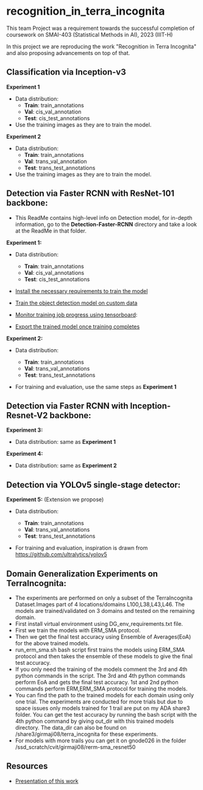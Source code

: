 # recognition_in_terra_incognita
This team Project was a requirement towards the successful completion of coursework on SMAI-403 (Statistical Methods in AI), 2023 (IIIT-H)

In this project we are reproducing the work "Recognition in Terra Incognita" and also proposing advancements on top of that.

## Classification via Inception-v3

**Experiment 1**
- Data distribution:
    - **Train**: train_annotations
    - **Val**: cis_val_annotation
    - **Test**: cis_test_annotations
 - Use the training images as they are to train the model. 

**Experiment 2**
- Data distribution:
    - **Train**: train_annotations
    - **Val**: trans_val_annotation
    - **Test**: trans_test_annotations
 - Use the training images as they are to train the model. 

## Detection via Faster RCNN with ResNet-101 backbone:
- This ReadMe contains high-level info on Detection model, for in-depth information, go to the **Detection-Faster-RCNN** directory and take a look at the ReadMe in that folder. 

**Experiment 1:**
- Data distribution:
    - **Train**: train_annotations
    - **Val**: cis_val_annotations
    - **Test**: cis_test_annotations

- [Install the necessary requirements to train the model](https://tensorflow-object-detection-api-tutorial.readthedocs.io/en/latest/install.html#tf-models-install-coco)

- [Train the object detection model on custom data](https://tensorflow-object-detection-api-tutorial.readthedocs.io/en/latest/training.html)

- [Monitor training job progress using tensorboard](https://tensorflow-object-detection-api-tutorial.readthedocs.io/en/latest/training.html#monitor-training-job-progress-using-tensorboard):

- [Export the trained model once training completes](https://tensorflow-object-detection-api-tutorial.readthedocs.io/en/latest/training.html#exporting-a-trained-model)

**Experiment 2:**
- Data distribution:
    - **Train**: train_annotations
    - **Val**: trans_val_annotations
    - **Test**: trans_test_annotations

- For training and evaluation, use the same steps as **Experiment 1**

## Detection via Faster RCNN with  Inception-Resnet-V2 backbone:
**Experiment 3:**
- Data distribution: same as **Experiment 1**

**Experiment 4:**
- Data distribution: same as **Experiment 2**

## Detection via YOLOv5 single-stage detector:
**Experiment 5:** (Extension we propose)

- Data distribution:
    - **Train**: train_annotations
    - **Val**: trans_val_annotations
    - **Test**: trans_test_annotations

- For training and evaluation, inspiration is drawn from https://github.com/ultralytics/yolov5 

## Domain Generalization Experiments on TerraIncognita:

- The experiments are performed on only a subset of the TerraIncognita Dataset.Images part of 4 locations/domains L100,L38,L43,L46.  The models are trained/validated on 3 domains and tested on the remaining domain. 
- First install virtual environment using DG_env_requirements.txt file.
- First we train the models with ERM_SMA protocol.
- Then we get the final test accuracy using Ensemble of Averages(EoA) for the above trained models.
- run_erm_sma.sh bash script first trains the models using ERM_SMA protocol and then takes the ensemble of these models to give the final test accuracy.
- If you only need the training of the models comment the 3rd and 4th python commands in the script. The 3rd and 4th python commands perform EoA and gets the final test accuracy. 1st and 2nd python commands perform ERM,ERM_SMA protocol for training the models.
- You can find the path to the trained models for each domain using only one trial. The experiments are conducted for more trials but due to space issues only models trained for 1 trail are put on my ADA share3 folder. You can get the test accuracy by running the bash script with the 4th python command by giving out_dir with this trained models directory. The data_dir can also be found on /share3/girmaji08/terra_incognita for these experiments.
- For models with more trails you can get it on gnode026 in the folder /ssd_scratch/cvit/girmaji08/rerm-sma_resnet50 


## Resources

- [Presentation of this work](https://www.canva.com/design/DAFh8VpV6P0/WMOJE6te8_cxWD43tfvt3Q/view?utm_content=DAFh8VpV6P0&utm_campaign=designshare&utm_medium=link&utm_source=publishsharelink)
